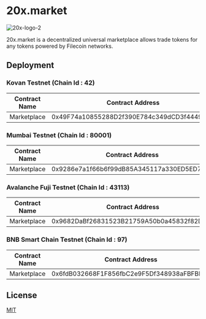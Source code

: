 # 20x.market

![20x-logo-2](https://user-images.githubusercontent.com/18402217/179379473-8f4272c8-2dfb-4730-bed6-d1e2c3638949.png)

20x.market is a decentralized universal marketplace allows trade tokens for any tokens powered by Filecoin networks.


## Deployment

### Kovan Testnet (Chain Id : 42)

Contract Name | Contract Address 
--- | --- 
Marketplace | 0x49F74a10855288D2f390E784c349dCD3f44499AC

### Mumbai Testnet (Chain Id : 80001)

Contract Name | Contract Address 
--- | --- 
Marketplace | 0x9286e7a1f66b6f99dB85A345117a330ED5ED79F1

### Avalanche Fuji Testnet (Chain Id : 43113)

Contract Name | Contract Address 
--- | --- 
Marketplace | 0x9682DaBf26831523B21759A50b0a45832f82DBa3

### BNB Smart Chain Testnet (Chain Id : 97)

Contract Name | Contract Address 
--- | --- 
Marketplace | 0x6fdB032668F1F856fbC2e9F5Df348938aFBFBE17

## License

[MIT](./blob/main/LICENSE)
